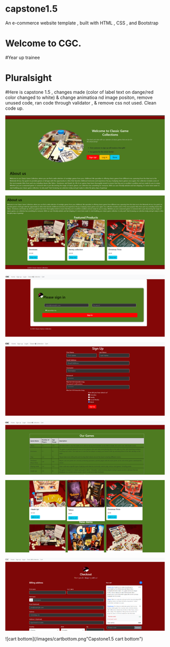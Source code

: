 # capstone1.5


An e-commerce website template , built with HTML , CSS , and Bootstrap

# Welcome to CGC.

#Year up trainee
# Pluralsight 


#Here is capstone 1.5 , changes made (color of label text on dange/red color changed to white) & change animatioa nd image positon, remove unused code, ran code through validator , &  remove css not used. Clean code up. 



![homepage](/images/newhomepage.png "capstone1.5 homepage")

![homepage bottom](/images/homepagebottom.png "capstone1.5 homepage bottom")

![sign in](/images/signin.png "Capstone1.5 sign in ")

![login in](/images/signup.png "Capstone1.5 sign in " )



![collection table](/images/gametable.png "Capstone1.5 collection table ")

![collection of games](/images/collectionbottom.png "Capstone1.5 game collection ")

![cart top](/images/carttop.png "Capstone1.5 cart top")


![cart bottom](/images/cartbottom.png"Capstone1.5  cart bottom")